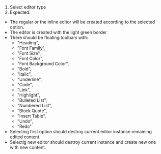 1. Select editor type
2. Expected:
  * The regular or the inline editor will be created according to the selected option.
  * The editor is created with the light green border
  * There should be floating toolbars with:
    * "Heading",
    * "Font Family",
    * "Font Size",
    * "Font Color",
    * "Font Background Color",
    * "Bold",
    * "Italic",
    * "Underline",
    * "Code",
    * "Link",
    * "Highlight",
    * "Bulleted List",
    * "Numbered List",
    * "Block Quote",
    * "Insert Table",
    * "Undo",
    * "Redo"
  * Selecting first option should destroy current editor instance remaining edited content.
  * Selectig new editor should destroy current instance and create new one with new content.
